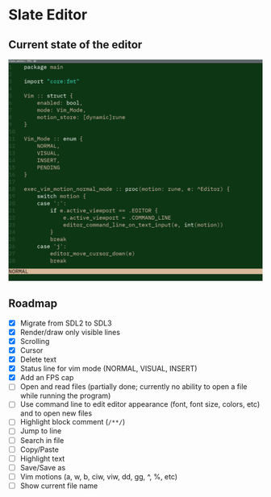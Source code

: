 # Slate Editor
## Current state of the editor
![Demo](./assets/demo.gif)

## Roadmap
- [x] Migrate from SDL2 to SDL3
- [x] Render/draw only visible lines
- [x] Scrolling
- [x] Cursor
- [x] Delete text
- [x] Status line for vim mode (NORMAL, VISUAL, INSERT)
- [x] Add an FPS cap
- [ ] Open and read files (partially done; currently no ability to open a file while running the program)
- [ ] Use command line to edit editor appearance (font, font size, colors, etc) and to open new files
- [ ] Highlight block comment (`/**/`)
- [ ] Jump to line
- [ ] Search in file
- [ ] Copy/Paste
- [ ] Highlight text
- [ ] Save/Save as
- [ ] Vim motions (a, w, b, ciw, viw, dd, gg, ^, %, etc)
- [ ] Show current file name
